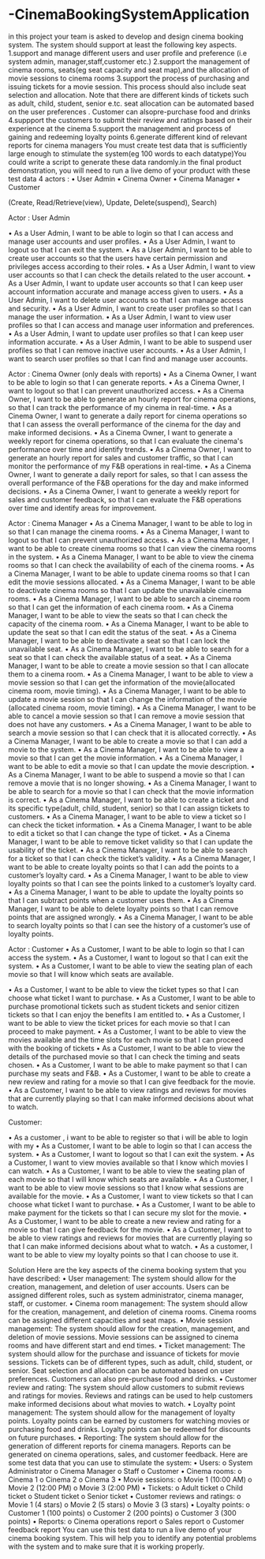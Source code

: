 # -CinemaBookingSystemApplication
in this project your team is asked to develop and design cinema booking system. The system should support at least the following key aspects.
1.support and manage different users and user profile and preference (i.e system admin,  manager,staff,customer etc.)
2.support the management of cinema rooms, seats(eg seat capacity and seat map),and the allocation of movie sessions to cinema rooms
3.support the process of purchasing and issuing tickets for a movie session. This process should also include seat selection and allocation. Note that there are different kinds of tickets such as adult,  child, student, senior e.tc.  seat allocation can be automated based on the user preferences . Customer can alsopre-purchase food and drinks
4.suppport the customers to submit their review and ratings based on their experience at the cinema
5.support the management and process of gaining and redeeming loyalty points
6.generate different kind of relevant reports for cinema managers
You must create test data that is sufficiently large enough to stimulate the system(eg 100 words to each datatype)You could write a script to generate these data randomly.in the final product demonstration, you will need to run a live demo of your product with these test data
4 actors : 
•	User Admin 
•	Cinema Owner 
•	Cinema Manager 
•	Customer 

(Create, Read/Retrieve(view), Update, Delete(suspend), Search)

Actor :  User Admin 



•	As a User Admin, I want to be able to login so that I can access and manage user accounts and user profiles.
•	As a User Admin, I want to logout so that I can exit the system.
•	As a User Admin, I want to be able to create user accounts so that the users have certain permission and privileges access according to their roles.
•	As a User Admin, I want to view user accounts so that I can check the details related to the user account.
•	As a User Admin, I want to update user accounts so that I can keep user account information accurate and manage access given to users.
•	As a User Admin, I want to delete user accounts so that I can manage access and security.
•	As a User Admin, I want to create user profiles so that I can manage the user information.
•	As a User Admin, I want to view user profiles so that I can access and manage user information and preferences.
•	As a User Admin, I want to update user profiles so that I can keep user information accurate.
•	As a User Admin, I want to be able to suspend user profiles so that I can remove inactive user accounts.
•	As a User Admin, I want to search user profiles so that I can find and manage user accounts.

Actor :  Cinema Owner (only deals with reports)
•	As a Cinema Owner, I want to be able to login so that I can generate reports.
•	As a Cinema Owner, I want to logout so that I can prevent unauthorized access.
•	As a Cinema Owner, I want to be able to generate an hourly report for cinema operations, so that I can track the performance of my cinema in real-time.
•	As a Cinema Owner, I want to generate a daily report for cinema operations so that I can assess the overall performance of the cinema for the day and make informed decisions.
•	As a Cinema Owner, I want to generate a weekly report for cinema operations, so that I can evaluate the cinema's performance over time and identify trends.
•	As a Cinema Owner, I want to generate an hourly report for sales and customer traffic, so that I can monitor the performance of my F&B operations in real-time.
•	As a Cinema Owner, I want to generate a daily report for sales, so that I can assess the overall performance of the F&B operations for the day and make informed decisions.
•	As a Cinema Owner, I want to generate a weekly report for sales and customer feedback, so that I can evaluate the F&B operations over time and identify areas for improvement.

Actor : Cinema Manager 
•	As a Cinema Manager, I want to be able to log in so that I can manage the cinema rooms.
•	As a Cinema Manager, I want to logout so that I can prevent unauthorized access.
•	As a Cinema Manager, I want to be able to create cinema rooms so that I can view the cinema rooms in the system.
•	As a Cinema Manager, I want to be able to view the cinema rooms so that I can check the availability of each of the cinema rooms.
•	As a Cinema Manager, I want to be able to update cinema rooms so that I can edit the movie sessions allocated.
•	As a Cinema Manager, I want to be able to deactivate cinema rooms so that I can update the unavailable cinema rooms.
•	As a Cinema Manager, I want to be able to search a cinema room so that I can get the information of each cinema room.
•	As a Cinema Manager, I want to be able to view the seats so that I can check the capacity of the cinema room.
•	As a Cinema Manager, I want to be able to update the seat so that I can edit the status of the seat.
•	As a Cinema Manager, I want to be able to deactivate a seat so that I can lock the unavailable seat. 
•	As a Cinema Manager, I want to be able to search for a seat so that I can check the available status of a seat. 
•	As a Cinema Manager, I want to be able to create a movie session so that I can allocate them to a cinema room.
•	As a Cinema Manager, I want to be able to view a movie session so that I can get the information of the movie(allocated cinema room, movie timing).
•	As a Cinema Manager, I want to be able to update a movie session so that I can change the information of the movie (allocated cinema room, movie timing).
•	As a Cinema Manager, I want to be able to cancel a movie session so that I can remove a movie session that does not have any customers. 
•	As a Cinema Manager, I want to be able to search a movie session so that I can check that it is allocated correctly. 
•	As a Cinema Manager, I want to be able to create a movie so that I can add a movie to the system. 
•	As a Cinema Manager, I want to be able to view a movie so that I can get the movie information.
•	As a Cinema Manager, I want to be able to edit a movie so that I can update the movie description.
•	As a Cinema Manager, I want to be able to suspend a movie so that I can remove a movie that is no longer showing.
•	As a Cinema Manager, I want to be able to search for a movie so that I can check that the movie information is correct.
•	As a Cinema Manager, I want to be able to create a ticket and its specific type(adult, child, student, senior) so that I can assign tickets to customers.
•	As a Cinema Manager, I want to be able to view a ticket so I can check the ticket information. 
•	As a Cinema Manager, I want to be able to edit a ticket so that I can change the type of ticket.
•	As a Cinema Manager, I want to be able to remove ticket validity so that I can update the usability of the ticket.
•	As a Cinema Manager, I want to be able to search for a ticket so that I can check the ticket’s validity.
•	As a Cinema Manager, I want to be able to create loyalty points so that I can add the points to a customer’s loyalty card.
•	As a Cinema Manager, I want to be able to view loyalty points so that I can see the points linked to a customer’s loyalty card.
•	As a Cinema Manager, I want to be able to update the loyalty points so that I can subtract points when a customer uses them.
•	As a Cinema Manager, I want to be able to delete loyalty points so that I can remove points that are assigned wrongly. 
•	As a Cinema Manager, I want to be able to search loyalty points so that I can see the history of a customer’s use of loyalty points. 

Actor :  Customer 
•	As a Customer, I want to be able to login so that I can access the system.
•	As a Customer, I want to logout so that I can exit the system.
•	As a Customer, I want to be able to view the seating plan of each movie so that I will know which seats are available.

•	As a Customer, I want to be able to view the ticket types so that I can choose what ticket I want to  purchase.
•	As a Customer, I want to be able to purchase promotional tickets such as student tickets and senior citizen tickets so that I can enjoy the benefits I am entitled to.
•	As a Customer, I want to be able to view the ticket prices for each movie so that I can proceed to make payment.
•	As a Customer, I want to be able to view the movies available and the time slots for each movie so that I can proceed with the booking of tickets
•	As a Customer, I want to be able to view the details of the purchased movie so that I can check the timing and seats chosen.
•	As a Customer, I want to be able to make payment so that I can purchase my seats and F&B.
•	As a Customer, I want to be able to create a new review and rating for a movie so that I can give feedback for the movie.
•	As a Customer, I want to be able to view ratings and reviews for movies that are currently playing so that I can make informed decisions about what to watch.

Customer:


•	As a customer , i want to be able to register so that i will be able to login with my 
•	As a Customer, I want to be able to login so that I can access the system.
•	As a Customer, I want to logout so that I can exit the system.
•	As a Customer, I want to view movies available so that I know which movies I can watch.
•	As a Customer, I want to be able to view the seating plan of each movie so that I will know which seats are available.
•	As a Customer, I want to be able to view movie sessions so that I know what sessions are available for the movie.
•	As a Customer, I want to view tickets so that I can choose what ticket I want to  purchase.
•	As a Customer, I want to be able to make payment for the tickets so that I can secure my slot for the movie.
•	As a Customer, I want to be able to create a new review and rating for a movie so that I can give feedback for the movie.
•	As a Customer, I want to be able to view ratings and reviews for movies that are currently playing so that I can make informed decisions about what to watch.
•	As a customer, I want to be able to view my loyalty points so that I can choose to use it.


Solution
Here are the key aspects of the cinema booking system that you have described:
•	User management: The system should allow for the creation, management, and deletion of user accounts. Users can be assigned different roles, such as system administrator, cinema manager, staff, or customer.
•	Cinema room management: The system should allow for the creation, management, and deletion of cinema rooms. Cinema rooms can be assigned different capacities and seat maps.
•	Movie session management: The system should allow for the creation, management, and deletion of movie sessions. Movie sessions can be assigned to cinema rooms and have different start and end times.
•	Ticket management: The system should allow for the purchase and issuance of tickets for movie sessions. Tickets can be of different types, such as adult, child, student, or senior. Seat selection and allocation can be automated based on user preferences. Customers can also pre-purchase food and drinks.
•	Customer review and rating: The system should allow customers to submit reviews and ratings for movies. Reviews and ratings can be used to help customers make informed decisions about what movies to watch.
•	Loyalty point management: The system should allow for the management of loyalty points. Loyalty points can be earned by customers for watching movies or purchasing food and drinks. Loyalty points can be redeemed for discounts on future purchases.
•	Reporting: The system should allow for the generation of different reports for cinema managers. Reports can be generated on cinema operations, sales, and customer feedback.
Here are some test data that you can use to stimulate the system:
•	Users: 
o	System Administrator
o	Cinema Manager
o	Staff
o	Customer
•	Cinema rooms: 
o	Cinema 1
o	Cinema 2
o	Cinema 3
•	Movie sessions: 
o	Movie 1 (10:00 AM)
o	Movie 2 (12:00 PM)
o	Movie 3 (2:00 PM)
•	Tickets: 
o	Adult ticket
o	Child ticket
o	Student ticket
o	Senior ticket
•	Customer reviews and ratings: 
o	Movie 1 (4 stars)
o	Movie 2 (5 stars)
o	Movie 3 (3 stars)
•	Loyalty points: 
o	Customer 1 (100 points)
o	Customer 2 (200 points)
o	Customer 3 (300 points)
•	Reports: 
o	Cinema operations report
o	Sales report
o	Customer feedback report
You can use this test data to run a live demo of your cinema booking system. This will help you to identify any potential problems with the system and to make sure that it is working properly.

